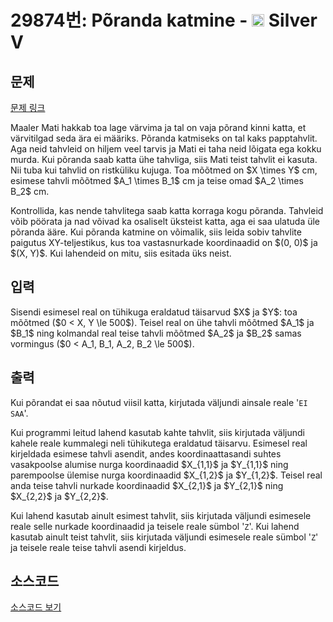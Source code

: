 # 29874번: Põranda katmine - <img src="https://static.solved.ac/tier_small/6.svg" style="height:20px" /> Silver V

<!-- performance -->

<!-- 문제 제출 후 깃허브에 푸시를 했을 때 제출한 코드의 성능이 입력될 공간입니다.-->

<!-- end -->

## 문제

[문제 링크](https://boj.kr/29874)


<p>Maaler Mati hakkab toa lage värvima ja tal on vaja põrand kinni katta, et värvitilgad seda ära ei määriks. Põranda katmiseks on tal kaks papptahvlit. Aga neid tahvleid on hiljem veel tarvis ja Mati ei taha neid lõigata ega kokku murda. Kui põranda saab katta ühe tahvliga, siis Mati teist tahvlit ei kasuta. Nii tuba kui tahvlid on ristküliku kujuga. Toa mõõtmed on $X \times Y$ cm, esimese tahvli mõõtmed $A_1 \times B_1$ cm ja teise omad $A_2 \times B_2$ cm.</p>

<p>Kontrollida, kas nende tahvlitega saab katta korraga kogu põranda. Tahvleid võib pöörata ja nad võivad ka osaliselt üksteist katta, aga ei saa ulatuda üle põranda ääre. Kui põranda katmine on võimalik, siis leida sobiv tahvlite paigutus XY-teljestikus, kus toa vastasnurkade koordinaadid on $(0, 0)$ ja $(X, Y)$. Kui lahendeid on mitu, siis esitada üks neist.</p>



## 입력


<p>Sisendi esimesel real on tühikuga eraldatud täisarvud $X$ ja $Y$: toa mõõtmed ($0 &lt; X, Y \le 500$). Teisel real on ühe tahvli mõõtmed $A_1$ ja $B_1$ ning kolmandal real teise tahvli mõõtmed $A_2$ ja $B_2$ samas vormingus ($0 &lt; A_1, B_1, A_2, B_2 \le 500$).</p>



## 출력


<p>Kui põrandat ei saa nõutud viisil katta, kirjutada väljundi ainsale reale '<code>EI SAA</code>'.</p>

<p>Kui programmi leitud lahend kasutab kahte tahvlit, siis kirjutada väljundi kahele reale kummalegi neli tühikutega eraldatud täisarvu. Esimesel real kirjeldada esimese tahvli asendit, andes koordinaattasandi suhtes vasakpoolse alumise nurga koordinaadid $X_{1,1}$ ja $Y_{1,1}$ ning parempoolse ülemise nurga koordinaadid $X_{1,2}$ ja $Y_{1,2}$. Teisel real anda teise tahvli nurkade koordinaadid $X_{2,1}$ ja $Y_{2,1}$ ning $X_{2,2}$ ja $Y_{2,2}$.</p>

<p>Kui lahend kasutab ainult esimest tahvlit, siis kirjutada väljundi esimesele reale selle nurkade koordinaadid ja teisele reale sümbol '<code>Z</code>'. Kui lahend kasutab ainult teist tahvlit, siis kirjutada väljundi esimesele reale sümbol '<code>Z</code>' ja teisele reale teise tahvli asendi kirjeldus.</p>



## 소스코드

[소스코드 보기](Põranda%20katmine.cpp)